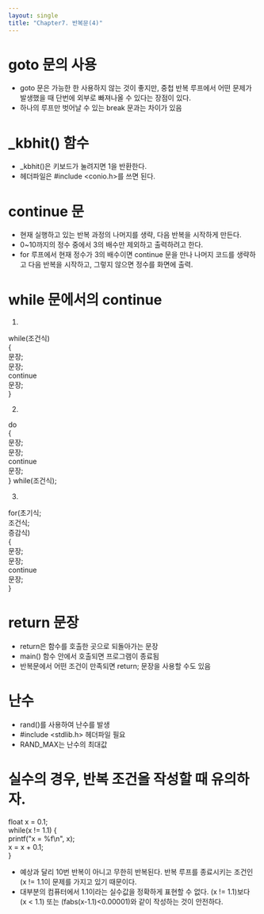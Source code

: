 ```yaml
---
layout: single
title: "Chapter7. 반복문(4)"
---
```


# goto 문의 사용

+ goto 문은 가능한 한 사용하지 않는 것이 좋지만, 중첩 반복 루프에서 어떤 문제가 발생했을 때 단번에 외부로 빠져나올 수 있다는 장점이 있다.   
+ 하나의 루프만 벗어날 수 있는 break 문과는 차이가 있음   

# _kbhit() 함수

+ _kbhit()은 키보드가 눌려지면 1을 반환한다.   
+ 헤더파일은 #include <conio.h>를 쓰면 된다.   

# continue 문

+ 현재 실행하고 있는 반복 과정의 나머지를 생략, 다음 반복을 시작하게 만든다.   
+ 0~10까지의 정수 중에서 3의 배수만 제외하고 출력하려고 한다.   
+ for 루프에서 현재 정수가 3의 배수이면 continue 문을 만나 나머지 코드를 생략하고 다음 반복을 시작하고, 그렇지 않으면 정수를 화면에 출력.   

# while 문에서의 continue

1.
while(조건식)   
{   
    문장;   
    문장;   
    continue   
    문장;   
}   

2.   
do   
{   
    문장;   
    문장;   
    continue   
    문장;   
} while(조건식);   

3.   
for(초기식;   
    조건식;   
    증감식)   
{   
    문장;   
    문장;   
    continue   
    문장;   
}   

# return 문장

+ return은 함수를 호출한 곳으로 되돌아가는 문장   
+ main() 함수 안에서 호출되면 프로그램이 종료됨   
+ 반복문에서 어떤 조건이 만족되면 return; 문장을 사용할 수도 있음   

# 난수

+ rand()를 사용하여 난수를 발생   
+ #include <stdlib.h> 헤더파일 필요   
+ RAND_MAX는 난수의 최대값   

# 실수의 경우, 반복 조건을 작성할 때 유의하자.

float x = 0.1;   
while(x != 1.1) {   
    printf("x = %f\n", x);   
    x = x + 0.1;   
}   
+ 예상과 달리 10번 반복이 아니고 무한히 반복된다. 반복 루프를 종료시키는 조건인 (x != 1.1이 문제를 가지고 있기 때문이다.   
+ 대부분의 컴퓨터에서 1.1이라는 실수값을 정확하게 표현할 수 없다. (x != 1.1)보다 (x < 1.1) 또는 (fabs(x-1.1)<0.00001)와 같이 작성하는 것이 안전하다.   



